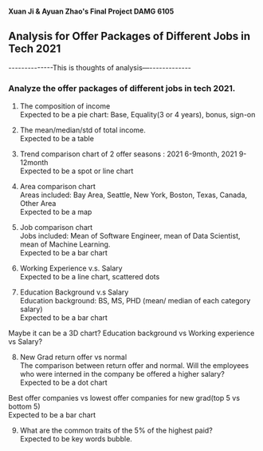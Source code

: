 #### Xuan Ji & Ayuan Zhao's Final Project DAMG 6105

## Analysis for Offer Packages of Different Jobs in Tech 2021


--------------This is thoughts of analysis—-------------

### Analyze the offer packages of different jobs in tech 2021.

1.  The composition of income <br>
Expected to be a pie chart:  Base, Equality(3 or 4 years), bonus, sign-on


2. The mean/median/std of total income. <br>
Expected to be a table 


3. Trend comparison chart of 2 offer seasons : 2021 6-9month, 2021 9-12month <br>
Expected to be a spot or line chart


4. Area comparison chart <br>
Areas included: Bay Area, Seattle, New York, Boston, Texas, Canada, Other Area <br>
Expected to be a map


5. Job comparison chart <br>
Jobs included: Mean of Software Engineer, mean of Data Scientist, mean of Machine Learning. <br>
Expected to be a bar chart


6. Working Experience v.s. Salary <br>
Expected to be a line chart, scattered dots


7. Education Background v.s Salary<br>
Education background: BS, MS, PHD  (mean/ median of each category salary) <br>
Expected to be a bar chart


Maybe it can be a 3D chart? Education background vs Working experience vs Salary? 


8. New Grad  return offer vs normal <br>
The comparison between return offer and normal. Will the employees who were interned in the company be offered a higher salary? <br>
Expected to be a dot chart


Best offer companies vs lowest offer companies for new grad(top 5 vs bottom 5) <br>
Expected to be a bar chart


9. What are the common traits of the 5% of the highest paid? <br>
Expected to be key words bubble.



